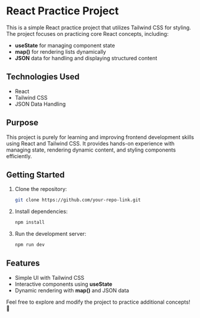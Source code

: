 # React Practice Project

This is a simple React practice project that utilizes Tailwind CSS for styling. The project focuses on practicing core React concepts, including:

- **useState** for managing component state
- **map()** for rendering lists dynamically
- **JSON** data for handling and displaying structured content

## Technologies Used

- React
- Tailwind CSS
- JSON Data Handling

## Purpose

This project is purely for learning and improving frontend development skills using React and Tailwind CSS. It provides hands-on experience with managing state, rendering dynamic content, and styling components efficiently.

## Getting Started

1. Clone the repository:
   ```sh
   git clone https://github.com/your-repo-link.git
   ```
2. Install dependencies:
   ```sh
   npm install
   ```
3. Run the development server:
   ```sh
   npm run dev
   ```

## Features

- Simple UI with Tailwind CSS
- Interactive components using **useState**
- Dynamic rendering with **map()** and JSON data

Feel free to explore and modify the project to practice additional concepts! 🚀
